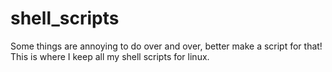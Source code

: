 # shell_scripts
Some things are annoying to do over and over, better make a script for that!
<br>
This is where I keep all my shell scripts for linux.
